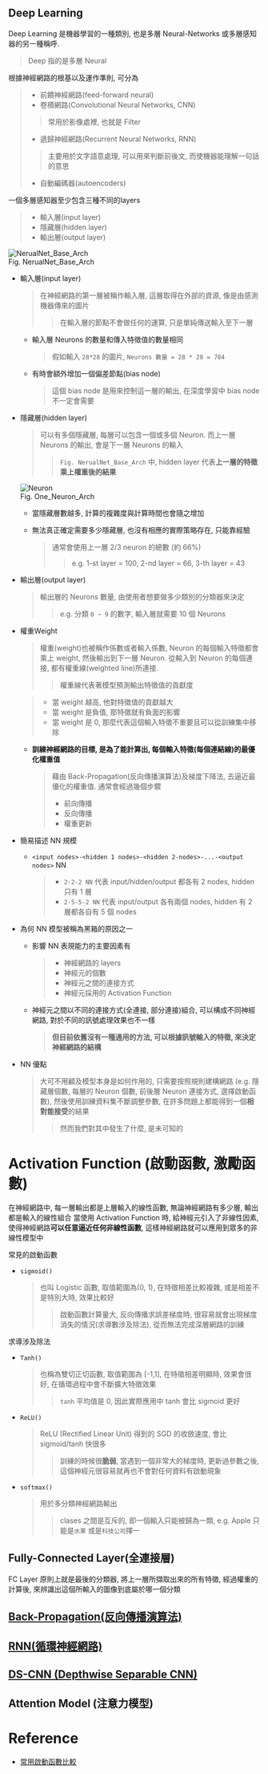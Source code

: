 Deep Learning
----

Deep Learning 是機器學習的一種類別, 也是多層 Neural-Networks 或多層感知器的另一種稱呼.
> Deep 指的是多層 Neural

根據神經網路的根基以及運作準則, 可分為
> + 前饋神經網路(feed-forward neural)
> + 卷積網路(Convolutional Neural Networks, CNN)
>> 常用於影像處裡, 也就是 Filter
> + 遞歸神經網路(Recurrent Neural Networks, RNN)
>> 主要用於文字語意處理, 可以用來判斷前後文, 而使機器能理解一句話的意思
> + 自動編碼器(autoencoders)

一個多層感知器至少包含三種不同的layers
> + 輸入層(input layer)
> + 隱藏層(hidden layer)
> + 輸出層(output layer)

![NerualNet_Base_Arch](NerualNet_Base_Arch.jpg)<br>
Fig. NerualNet_Base_Arch

+ 輸入層(input layer)
    > 在神經網路的第一層被稱作輸入層,  這層取得在外部的資源, 像是由感測機器傳來的圖片
    >> 在輸入層的節點不會做任何的運算, 只是單純傳送輸入至下一層

    - 輸入層 Neurons 的數量和傳入特徵值的數量相同
        > 假如輸入 `28*28` 的圖片, `Neurons 數量 = 28 * 28 = 784`

    - 有時會額外增加一個偏差節點(bias node)
        > 這個 bias node 是用來控制這一層的輸出, 在深度學習中 bias node 不一定會需要

+ 隱藏層(hidden layer)
    > 可以有多個隱藏層, 每層可以包含一個或多個 Neuron. 而上一層 Neurons 的輸出, 會是下一層 Neurons 的輸入
    >> `Fig. NerualNet_Base_Arch` 中, hidden layer 代表**上一層的特徵乘上權重後的結果**

    ![Neuron](Neuron.jpg)<br>
    Fig. One_Neuron_Arch

    - 當隱藏層數越多, 計算的複雜度與計算時間也會隨之增加

    - 無法真正確定需要多少隱藏層, 也沒有相應的實際策略存在, 只能靠經驗
        > 通常會使用上一層 2/3 neuron 的總數 (約 66%)
        >> e.g. 1-st layer = 100, 2-nd layer = 66, 3-th layer = 43

+ 輸出層(output layer)
    > 輸出層的 Neurons 數量, 由使用者想要做多少類別的分類器來決定
    >> e.g. 分類 `0 ~ 9` 的數字, 輸入層就需要 10 個 Neurons

+ 權重Weight
    > 權重(weight)也被稱作係數或者輸入係數, Neuron 的每個輸入特徵都會乘上 weight, 然後輸出到下一層 Neuron.
    從輸入到 Neuron 的每個連接, 都有權重線(weighted line)所連接.
    >> 權重線代表著模型預測輸出特徵值的貢獻度

    > + 當 weight 越高, 他對特徵值的貢獻越大
    > + 當 weight 是負值, 那特徵就有負面的影響
    > + 當 weight 是 0, 那麼代表這個輸入特徵不重要且可以從訓練集中移除

    - **訓練神經網路的目標, 是為了能計算出, 每個輸入特徵(每個連結線)的最優化權重值**
        > 藉由 Back-Propagation(反向傳播演算法)及梯度下降法, 去逼近最優化的權重值. 通常會經過幾個步驟
        > + 前向傳播
        > + 反向傳播
        > + 權重更新

+ 簡易描述 NN 規模

    - `<input nodes>-<hidden 1 nodes>-<hidden 2-nodes>-...-<output nodes>` NN
        > + `2-2-2 NN` 代表 input/hidden/output 都各有 2 nodes, hidden 只有 1 層
        > + `2-5-5-2 NN` 代表 input/output 各有兩個 nodes, hidden 有 2 層都各自有 5 個 nodes

+ 為何 NN 模型被稱為黑箱的原因之一

    -  影響 NN 表現能力的主要因素有
        > + 神經網路的 layers
        > + 神經元的個數
        > + 神經元之間的連接方式
        > + 神經元採用的 Activation Function

    - 神經元之間以不同的連接方式(全連接, 部分連接)組合, 可以構成不同神經網路, 對於不同的訊號處理效果也不一樣
        > **但目前依舊沒有一種通用的方法, 可以根據訊號輸入的特徵, 來決定神經網路的結構**

+ NN 優點
    > 大可不用顧及模型本身是如何作用的, 只需要按照規則建構網路 (e.g. 隱藏層個數, 每層的 Neuron 個數, 前後層 Neuron 連接方式, 選擇啟動函數),
    然後使用訓練資料集不斷調整參數, 在許多問題上都能得到一個**相對能接受**的結果
    >> 然而我們對其中發生了什麼, 是未可知的

# Activation Function (啟動函數, 激勵函數)

在神經網路中, 每一層輸出都是上層輸入的線性函數, 無論神經網路有多少層, 輸出都是輸入的線性組合
當使用 Activation Function 時, 給神經元引入了非線性因素, 使得神經網路**可以任意逼近任何非線性函數**,
這樣神經網路就可以應用到眾多的非線性模型中

常見的啟動函數
+ `sigmoid()`
    > 也叫 Logistic 函數, 取值範圍為(0, 1), 在特徵相差比較複雜, 或是相差不是特別大時, 效果比較好
    >> 啟動函數計算量大, 反向傳播求誤差梯度時, 很容易就會出現梯度消失的情況(求導數涉及除法), 從而無法完成深層網路的訓練

求導涉及除法

+ `Tanh()`
    > 也稱為雙切正切函數, 取值範圍為 [-1,1], 在特徵相差明顯時, 效果會很好, 在循環過程中會不斷擴大特徵效果
    >> `tanh` 平均值是 0, 因此實際應用中 tanh 會比 sigmoid 更好

+ `ReLU()`
    > ReLU (Rectified Linear Unit) 得到的 SGD 的收斂速度, 會比 sigmoid/tanh 快很多
    >> 訓練的時候很**脆弱**, 當遇到一個非常大的梯度時, 更新過參數之後, 這個神經元很容易就再也不會對任何資料有啟動現象

+ `softmax()`
    > 用於多分類神經網路輸出
    >> clases 之間是互斥的, 即一個輸入只能被歸為一類, e.g. Apple 只能是`水果` 或是`科技公司`擇一

## Fully-Connected Layer(全連接層)

FC Layer 原則上就是最後的分類器, 將上一層所擷取出來的所有特徵,
經過權重的計算後, 來辨識出這個所輸入的圖像到底屬於哪一個分類

## [Back-Propagation(反向傳播演算法)](note_BackPropagation.md)

## [RNN(循環神經網路)](note_RNN.md)

## [DS-CNN (Depthwise Separable CNN)](note_DS_CNN.md)

## Attention Model (注意力模型)


# Reference

+ [常用啟動函數比較](https://www.cnblogs.com/codehome/p/9729349.html)



